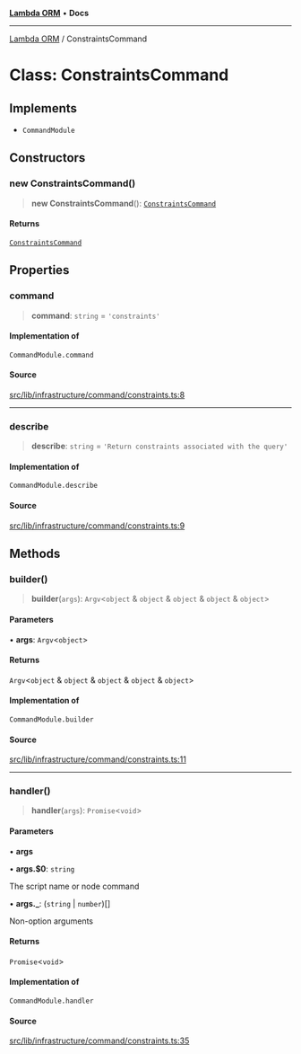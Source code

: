 [**Lambda ORM**](../README.md) • **Docs**

***

[Lambda ORM](../README.md) / ConstraintsCommand

# Class: ConstraintsCommand

## Implements

- `CommandModule`

## Constructors

### new ConstraintsCommand()

> **new ConstraintsCommand**(): [`ConstraintsCommand`](ConstraintsCommand.md)

#### Returns

[`ConstraintsCommand`](ConstraintsCommand.md)

## Properties

### command

> **command**: `string` = `'constraints'`

#### Implementation of

`CommandModule.command`

#### Source

[src/lib/infrastructure/command/constraints.ts:8](https://github.com/lambda-orm/lambdaorm-cli/blob/bf280932c596613f9722830e8420d4049d392855/src/lib/infrastructure/command/constraints.ts#L8)

***

### describe

> **describe**: `string` = `'Return constraints associated with the query'`

#### Implementation of

`CommandModule.describe`

#### Source

[src/lib/infrastructure/command/constraints.ts:9](https://github.com/lambda-orm/lambdaorm-cli/blob/bf280932c596613f9722830e8420d4049d392855/src/lib/infrastructure/command/constraints.ts#L9)

## Methods

### builder()

> **builder**(`args`): `Argv`\<`object` & `object` & `object` & `object` & `object`\>

#### Parameters

• **args**: `Argv`\<`object`\>

#### Returns

`Argv`\<`object` & `object` & `object` & `object` & `object`\>

#### Implementation of

`CommandModule.builder`

#### Source

[src/lib/infrastructure/command/constraints.ts:11](https://github.com/lambda-orm/lambdaorm-cli/blob/bf280932c596613f9722830e8420d4049d392855/src/lib/infrastructure/command/constraints.ts#L11)

***

### handler()

> **handler**(`args`): `Promise`\<`void`\>

#### Parameters

• **args**

• **args.$0**: `string`

The script name or node command

• **args.\_**: (`string` \| `number`)[]

Non-option arguments

#### Returns

`Promise`\<`void`\>

#### Implementation of

`CommandModule.handler`

#### Source

[src/lib/infrastructure/command/constraints.ts:35](https://github.com/lambda-orm/lambdaorm-cli/blob/bf280932c596613f9722830e8420d4049d392855/src/lib/infrastructure/command/constraints.ts#L35)
